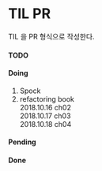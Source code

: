# TIL PR

TIL 을 PR 형식으로 작성한다.


#### TODO


#### Doing 

1. Spock 
2. refactoring book      
  2018.10.16 ch02      
  2018.10.17 ch03     
  2018.10.18 ch04
#### Pending 


#### Done
